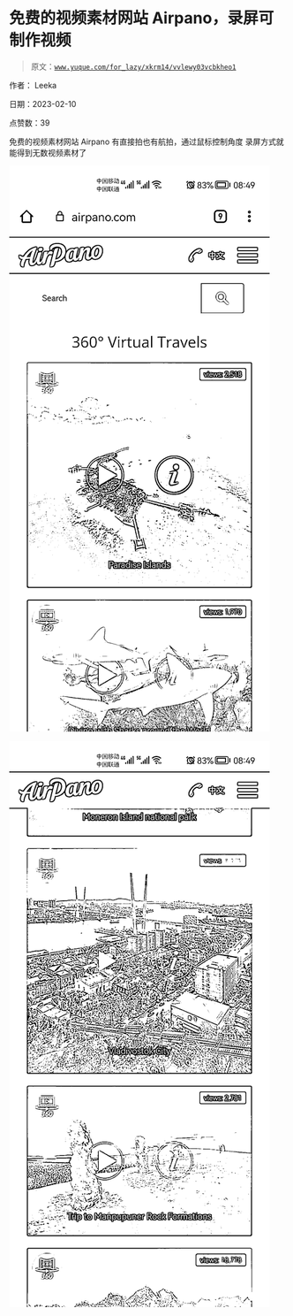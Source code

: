 # 免费的视频素材网站 Airpano，录屏可制作视频

> 原文：[`www.yuque.com/for_lazy/xkrm14/vvlewy03vcbkheo1`](https://www.yuque.com/for_lazy/xkrm14/vvlewy03vcbkheo1)

作者： Leeka

日期：2023-02-10

点赞数：39

免费的视频素材网站 Airpano 有直接拍也有航拍，通过鼠标控制角度 录屏方式就能得到无数视频素材了

![](img/8d6ea391d7cb2e15c1e54be2561d1c72.png)

![](img/4cc23dc8d62d094b0d11787de2df80a0.png)



